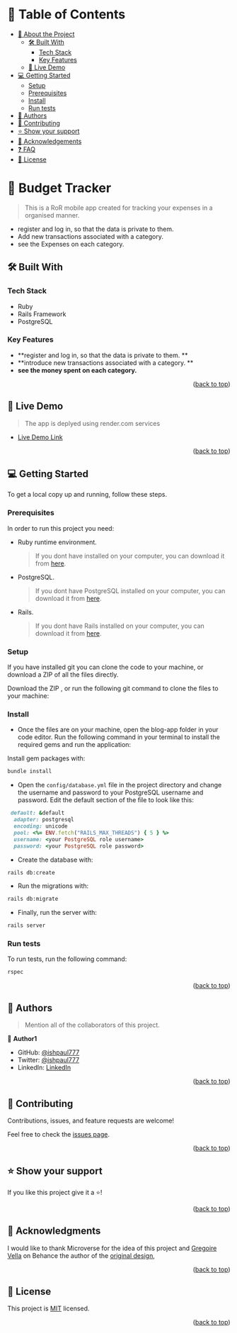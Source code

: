 <a name="readme-top"></a>

# 📗 Table of Contents

- [📖 About the Project](#about-project)
  - [🛠 Built With](#built-with)
    - [Tech Stack](#tech-stack)
    - [Key Features](#key-features)
  - [🚀 Live Demo](#live-demo)
- [💻 Getting Started](#getting-started)
  - [Setup](#setup)
  - [Prerequisites](#prerequisites)
  - [Install](#install)
  - [Run tests](#run-tests)
- [👥 Authors](#authors)
- [🤝 Contributing](#contributing)
- [⭐️ Show your support](#support)
- [🙏 Acknowledgements](#acknowledgements)
- [❓ FAQ](#faq)
- [📝 License](#license)

<!-- PROJECT DESCRIPTION -->

# 📖 Budget Tracker <a name="about-project"></a>

> This is a RoR mobile app created for tracking your expenses in a organised manner.

- register and log in, so that the data is private to them.
- Add new transactions associated with a category.
- see the Expenses on each category.

## 🛠 Built With <a name="built-with"></a>

### Tech Stack <a name="tech-stack"></a>

- Ruby
- Rails Framework
- PostgreSQL

<!-- Features -->

### Key Features <a name="key-features"></a>

- **register and log in, so that the data is private to them. **
- **introduce new transactions associated with a category. **
- **see the money spent on each category.**

<p align="right">(<a href="#readme-top">back to top</a>)</p>

<!-- LIVE DEMO -->

## 🚀 Live Demo <a name="live-demo"></a>

> The app is deplyed using render.com services

- [Live Demo Link](https://mysite-the3.onrender.com/)

<p align="right">(<a href="#readme-top">back to top</a>)</p>

<!-- GETTING STARTED -->

## 💻 Getting Started <a name="getting-started"></a>

To get a local copy up and running, follow these steps.

### Prerequisites

In order to run this project you need:

- Ruby runtime environment.
  > If you dont have installed on your computer, you can download it from [here](https://www.ruby-lang.org/en/downloads/).
- PostgreSQL.
  > If you dont have PostgreSQL installed on your computer, you can download it from [here](https://www.postgresql.org/download/).
- Rails.
  > If you dont have Rails installed on your computer, you can download it from [here](https://rubyonrails.org/).

### Setup

If you have installed git you can clone the code to your machine, or download a ZIP of all the files directly.

Download the ZIP , or run the following git command to clone the files to your machine:

### Install

- Once the files are on your machine, open the blog-app folder in your code editor. Run the following command in your terminal to install the required gems and run the application:

Install gem packages with:

```bash
bundle install
```

- Open the `config/database.yml` file in the project directory and change the username and password to your PostgreSQL username and password. Edit the default section of the file to look like this:

```rb
 default: &default
  adapter: postgresql
  encoding: unicode
  pool: <%= ENV.fetch("RAILS_MAX_THREADS") { 5 } %>
  username: <your PostgreSQL role username>
  password: <your PostgreSQL role password>
```

- Create the database with:

```bash
rails db:create
```

- Run the migrations with:

```bash
rails db:migrate
```

- Finally, run the server with:

```bash
rails server
```


### Run tests

To run tests, run the following command:

```bash
rspec
```

<p align="right">(<a href="#readme-top">back to top</a>)</p>

<!-- AUTHORS -->

## 👥 Authors <a name="authors"></a>

> Mention all of the collaborators of this project.

👤 **Author1**

- GitHub: [@ishpaul777](https://github.com/ishpaul777)
- Twitter: [@ishpaul777](https://twitter.com/ishpaul777)
- LinkedIn: [LinkedIn](https://linkedin.com/in/ishpaul777)

<p align="right">(<a href="#readme-top">back to top</a>)</p>


## 🤝 Contributing <a name="contributing"></a>

Contributions, issues, and feature requests are welcome!

Feel free to check the [issues page](../../issues/).

<p align="right">(<a href="#readme-top">back to top</a>)</p>

<!-- SUPPORT -->

## ⭐️ Show your support <a name="support"></a>

If you like this project give it a ⭐️!

<p align="right">(<a href="#readme-top">back to top</a>)</p>

<!-- ACKNOWLEDGEMENTS -->

## 🙏 Acknowledgments <a name="acknowledgements"></a>

I would like to thank Microverse for the idea of this project and [Gregoire Vella](https://www.behance.net/gregoirevella) on Behance the author of the [original design](https://www.behance.net/gallery/19759151/Snapscan-iOs-design-and-branding?tracking_source=),

<p align="right">(<a href="#readme-top">back to top</a>)</p>

<!-- LICENSE -->

## 📝 License <a name="license"></a>

This project is [MIT](./LICENSE) licensed.


<p align="right">(<a href="#readme-top">back to top</a>)</p>
